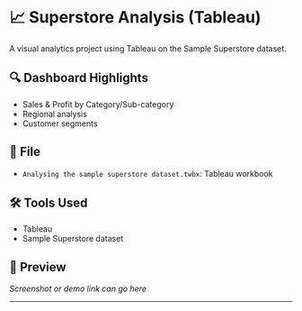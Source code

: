 # 📈 Superstore Analysis (Tableau)

A visual analytics project using Tableau on the Sample Superstore dataset.

## 🔍 Dashboard Highlights
- Sales & Profit by Category/Sub-category
- Regional analysis
- Customer segments

## 📁 File
- `Analysing the sample superstore dataset.twbx`: Tableau workbook

## 🛠 Tools Used
- Tableau
- Sample Superstore dataset

## 📸 Preview
*Screenshot or demo link can go here*

---
